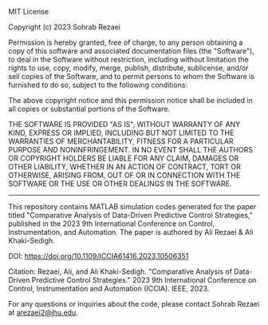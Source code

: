 MIT License

Copyright (c) 2023 Sohrab Rezaei

Permission is hereby granted, free of charge, to any person obtaining a copy
of this software and associated documentation files (the "Software"), to deal
in the Software without restriction, including without limitation the rights
to use, copy, modify, merge, publish, distribute, sublicense, and/or sell
copies of the Software, and to permit persons to whom the Software is
furnished to do so, subject to the following conditions:

The above copyright notice and this permission notice shall be included in
all copies or substantial portions of the Software.

THE SOFTWARE IS PROVIDED "AS IS", WITHOUT WARRANTY OF ANY KIND, EXPRESS OR
IMPLIED, INCLUDING BUT NOT LIMITED TO THE WARRANTIES OF MERCHANTABILITY,
FITNESS FOR A PARTICULAR PURPOSE AND NONINFRINGEMENT. IN NO EVENT SHALL THE
AUTHORS OR COPYRIGHT HOLDERS BE LIABLE FOR ANY CLAIM, DAMAGES OR OTHER
LIABILITY, WHETHER IN AN ACTION OF CONTRACT, TORT OR OTHERWISE, ARISING FROM,
OUT OF OR IN CONNECTION WITH THE SOFTWARE OR THE USE OR OTHER DEALINGS IN
THE SOFTWARE.

---

This repository contains MATLAB simulation codes generated for the paper titled "Comparative Analysis of Data-Driven Predictive Control Strategies," published in the 2023 9th International Conference on Control, Instrumentation, and Automation. The paper is authored by Ali Rezaei & Ali Khaki-Sedigh.

DOI: https://doi.org/10.1109/ICCIA61416.2023.10506351

Citation:
Rezaei, Ali, and Ali Khaki-Sedigh. "Comparative Analysis of Data-Driven Predictive Control Strategies." 2023 9th International Conference on Control, Instrumentation and Automation (ICCIA). IEEE, 2023.

For any questions or inquiries about the code, please contact Sohrab Rezaei at arezaei2@jhu.edu.
